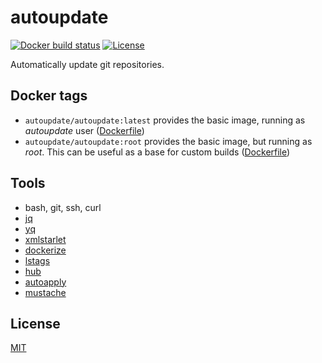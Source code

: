# autoupdate

[![Docker build status](https://img.shields.io/docker/build/autoapply/autoupdate.svg?style=flat-square)](https://hub.docker.com/r/autoapply/autoupdate/) [![License](https://img.shields.io/badge/license-MIT-blue.svg?style=flat-square)](https://github.com/autoapply/autoupdate/blob/master/LICENSE)

Automatically update git repositories.

## Docker tags

* `autoupdate/autoupdate:latest` provides the basic image, running as *autoupdate* user ([Dockerfile](build/Dockerfile))
* `autoupdate/autoupdate:root` provides the basic image, but running as *root*. This can be useful as a base for custom builds ([Dockerfile](build/root/Dockerfile))

## Tools

- bash, git, ssh, curl
- [jq](https://github.com/stedolan/jq)
- [yq](https://github.com/mikefarah/yq)
- [xmlstarlet](http://xmlstar.sourceforge.net/)
- [dockerize](https://github.com/jwilder/dockerize)
- [lstags](https://github.com/ivanilves/lstags)
- [hub](https://github.com/github/hub)
- [autoapply](https://github.com/autoapply/autoapply)
- [mustache](https://github.com/janl/mustache.js)

## License

[MIT](LICENSE)
